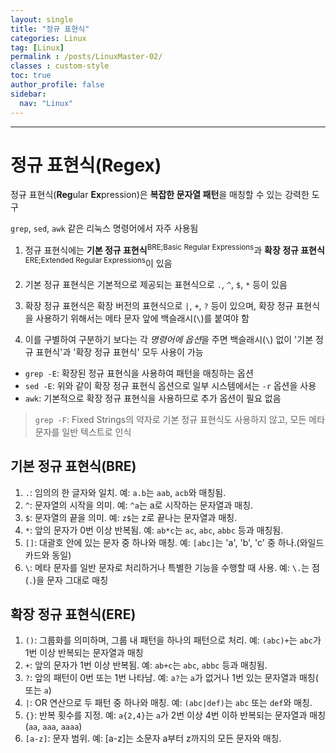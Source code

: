 ```yaml
---
layout: single
title: "정규 표현식"
categories: Linux
tag: [Linux]
permalink : /posts/LinuxMaster-02/
classes : custom-style
toc: true
author_profile: false
sidebar:
  nav: "Linux"
---
```


<hr>

# 정규 표현식(Regex)

정규 표현식(<b>Reg</b>ular <b>Ex</b>pression)은 **복잡한 문자열 패턴**을 매칭할 수 있는 강력한 도구

`grep`, `sed`, `awk` 같은 리눅스 명령어에서 자주 사용됨

1. 정규 표현식에는 **기본 정규 표현식**<sup>BRE;Basic Regular Expressions</sup>과 **확장 정규 표현식**<sup>ERE;Extended Regular Expressions</sup>이 있음

2. 기본 정규 표현식은 기본적으로 제공되는 표현식으로 `.`, `^`, `$`, `*` 등이 있음

3. 확장 정규 표현식은 확장 버전의 표현식으로 `|`, `+`, `?` 등이 있으며, 확장 정규 표현식을 사용하기 위해서는 메타 문자 앞에 백슬래시(`\`)를 붙여야 함

4. 이를 구별하여 구분하기 보다는 각 *명령어에 옵션*을 주면 백슬래시(`\`) 없이 '기본 정규 표현식'과 '확장 정규 표현식' 모두 사용이 가능

  - `grep -E`: 확장된 정규 표현식을 사용하여 패턴을 매칭하는 옵션
  - `sed -E`: 위와 같이 확장 정규 표현식 옵션으로 일부 시스템에서는 `-r` 옵션을 사용
  - `awk`: 기본적으로 확장 정규 표현식을 사용하므로 추가 옵션이 필요 없음
  > `grep -F`: Fixed Strings의 약자로 기본 정규 표현식도 사용하지 않고, 모든 메타 문자를 일반 텍스트로 인식

## 기본 정규 표현식(BRE)

1. `.`: 임의의 한 글자와 일치. 예: `a.b`는 `aab`, `acb`와 매칭됨.
2. `^`: 문자열의 시작을 의미. 예: `^a`는 a로 시작하는 문자열과 매칭.
3. `$`: 문자열의 끝을 의미. 예: `z$`는 z로 끝나는 문자열과 매칭.
4. `*`: 앞의 문자가 0번 이상 반복됨. 예: `ab*c`는 `ac`, `abc`, `abbc` 등과 매칭됨.
5. `[]`: 대괄호 안에 있는 문자 중 하나와 매칭. 예: `[abc]`는 'a', 'b', 'c' 중 하나.(와일드카드와 동일)
6. `\`: 메타 문자를 일반 문자로 처리하거나 특별한 기능을 수행할 때 사용. 예: `\.`는 점(`.`)을 문자 그대로 매칭

## 확장 정규 표현식(ERE)

1. `()`: 그룹화를 의미하며, 그룹 내 패턴을 하나의 패턴으로 처리. 예: `(abc)+`는 `abc`가 1번 이상 반복되는 문자열과 매칭
2. `+`: 앞의 문자가 1번 이상 반복됨. 예: `ab+c`는 `abc`, `abbc` 등과 매칭됨.
3. `?`: 앞의 패턴이 0번 또는 1번 나타남. 예: `a?`는 `a`가 없거나 1번 있는 문자열과 매칭(` ` 또는 `a`)
4. `|`: OR 연산으로 두 패턴 중 하나와 매칭. 예: `(abc|def)`는 `abc` 또는 `def`와 매칭.
5. `{}`: 반복 횟수를 지정. 예: `a{2,4}`는 `a`가 2번 이상 4번 이하 반복되는 문자열과 매칭(`aa`, `aaa`, `aaaa`) 
6. `[a-z]`: 문자 범위. 예: [a-z]는 소문자 a부터 z까지의 모든 문자와 매칭.
